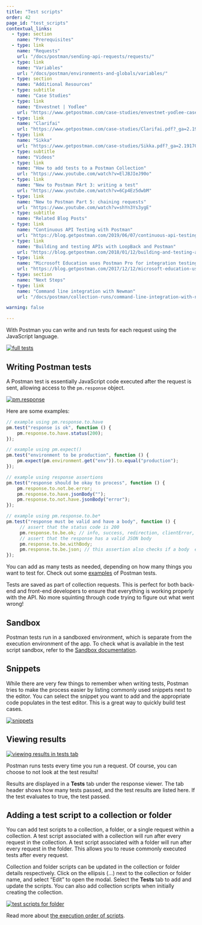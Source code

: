 ```yaml
---
title: "Test scripts"
order: 42
page_id: "test_scripts"
contextual_links:
  - type: section
    name: "Prerequisites"
  - type: link
    name: "Requests"
    url: "/docs/postman/sending-api-requests/requests/"
  - type: link
    name: "Variables"
    url: "/docs/postman/environments-and-globals/variables/"
  - type: section
    name: "Additional Resources"
  - type: subtitle
    name: "Case Studies"
  - type: link
    name: "Envestnet | Yodlee"
    url: "https://www.getpostman.com/case-studies/envestnet-yodlee-case-study.pdf?_ga=2.191703276.754547870.1571851340-1454169035.1570491567"
  - type: link
    name: "Clarifai"
    url: "https://www.getpostman.com/case-studies/Clarifai.pdf?_ga=2.191703276.754547870.1571851340-1454169035.1570491567"
  - type: link
    name: "Sikka"
    url: "https://www.getpostman.com/case-studies/Sikka.pdf?_ga=2.191703276.754547870.1571851340-1454169035.1570491567"
  - type: subtitle
    name: "Videos"
  - type: link
    name: "How to add tests to a Postman Collection"
    url: "https://www.youtube.com/watch?v=ElJBJIeJ90o"
  - type: link
    name: "New to Postman PArt 3: writing a test"
    url: "https://www.youtube.com/watch?v=6Cp4Ez5dwbM"
  - type: link
    name: "New to Postman Part 5: chaining requests"
    url: "https://www.youtube.com/watch?v=shYn3Ys3ygE"
  - type: subtitle
    name: "Related Blog Posts"
  - type: link
    name: "Continuous API Testing with Postman"
    url: "https://blog.getpostman.com/2019/06/07/continuous-api-testing-with-postman/?_ga=2.190983660.754547870.1571851340-1454169035.1570491567"
  - type: link
    name: "Building and testing APIs with LoopBack and Postman"
    url: "https://blog.getpostman.com/2018/01/12/building-and-testing-apis-with-loopback-and-postman/?_ga=2.190983660.754547870.1571851340-1454169035.1570491567"
  - type: link
    name: "Microsoft Education uses Postman Pro for integration testing"
    url: "https://blog.getpostman.com/2017/12/12/microsoft-education-uses-postman-pro-for-integration-testing/?_ga=2.190983660.754547870.1571851340-1454169035.1570491567"
  - type: section
    name: "Next Steps"
  - type: link
    name: "Command line integration with Newman"
    url: "/docs/postman/collection-runs/command-line-integration-with-newman/"

warning: false

---
```


With Postman you can write and run tests for each request using the JavaScript language.

[![full tests](https://assets.postman.com/postman-docs/test_scripts/test_script_descriptions.png)](https://assets.postman.com/postman-docs/test_scripts/test_script_descriptions.png)

## Writing Postman tests

A Postman test is essentially JavaScript code executed after the request is sent, allowing access to the `pm.response` object.

[![pm.response](https://assets.postman.com/postman-docs/Test_script6.png)](https://assets.postman.com/postman-docs/Test_script6.png)

Here are some examples:

```js
// example using pm.response.to.have
pm.test("response is ok", function () {
    pm.response.to.have.status(200);
});

// example using pm.expect()
pm.test("environment to be production", function () {
    pm.expect(pm.environment.get("env")).to.equal("production");
});

// example using response assertions
pm.test("response should be okay to process", function () {
    pm.response.to.not.be.error;
    pm.response.to.have.jsonBody("");
    pm.response.to.not.have.jsonBody("error");
});

// example using pm.response.to.be*
pm.test("response must be valid and have a body", function () {
     // assert that the status code is 200
     pm.response.to.be.ok; // info, success, redirection, clientError,  serverError, are other variants
     // assert that the response has a valid JSON body
     pm.response.to.be.withBody;
     pm.response.to.be.json; // this assertion also checks if a body  exists, so the above check is not needed
});
```

You can add as many tests as needed, depending on how many things you want to test for. Check out some [examples](/docs/postman/scripts/test-examples/) of Postman tests.

Tests are saved as part of collection requests. This is perfect for both back-end and front-end developers to ensure that everything is working properly with the API. No more squinting through code trying to figure out what went wrong!

## Sandbox

Postman tests run in a sandboxed environment, which is separate from the execution environment of the app. To check what is available in the test script sandbox, refer to the [Sandbox documentation](/docs/postman/scripts/postman-sandbox/).

## Snippets

While there are very few things to remember when writing tests, Postman tries to make the process easier by listing commonly used snippets next to the editor. You can select the snippet you want to add and the appropriate code populates in the test editor. This is a great way to quickly build test cases.

[![snippets](https://assets.postman.com/postman-docs/Test_script7.png)](https://assets.postman.com/postman-docs/Test_script7.png)

## Viewing results

[![viewing results in tests tab](https://www.getpostman.com/img/v1/docs/source/cr-6.png)](https://https://assets.postman.com/postman-docs/cr-6.png)

Postman runs tests every time you run a request. Of course, you can choose to not look at the test results!

Results are displayed in a **Tests** tab under the response viewer. The tab header shows how many tests passed, and the test results are listed here. If the test evaluates to true, the test passed.

## Adding a test script to a collection or folder

You can add test scripts to a collection, a folder, or a single request within a collection. A test script associated with a collection will run after every request in the collection. A test script associated with a folder will run after every request in the folder. This allows you to reuse commonly executed tests after every request.

Collection and folder scripts can be updated in the collection or folder details respectively. Click on the ellipsis (...) next to the collection or folder name, and select “Edit” to open the modal. Select the **Tests** tab to add and update the scripts. You can also add collection scripts when initially creating the collection.

[![test scripts for folder](https://assets.postman.com/postman-docs/Test_script8.png)](https://assets.postman.com/postman-docs/Test_script8.png)

Read more about [the execution order of scripts](/docs/postman/scripts/intro-to-scripts/#execution-order-of-scripts).
